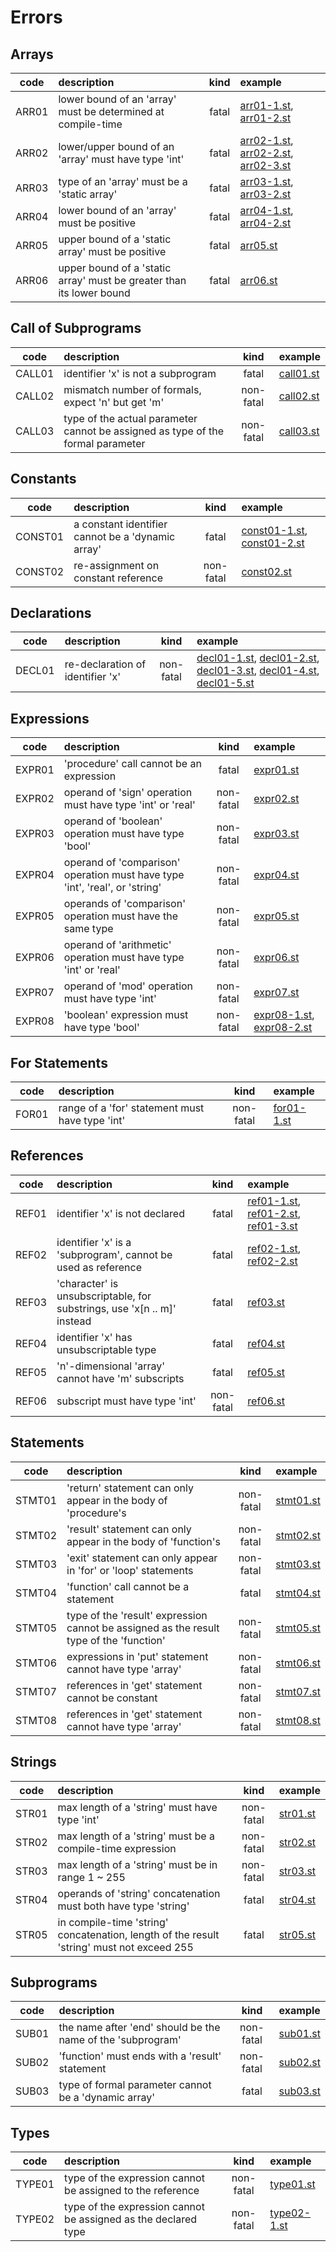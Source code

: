 # Errors

## Arrays

| code | description | kind | example |
|:----:|:------------|:----:|:--------|
| ARR01 | lower bound of an 'array' must be determined at compile-time | fatal | [arr01-1.st](tests/bad/arr01-1.st), [arr01-2.st](tests/bad/arr01-2.st) |
| ARR02 | lower/upper bound of an 'array' must have type 'int' | fatal | [arr02-1.st](tests/bad/arr02-1.st), [arr02-2.st](tests/bad/arr02-2.st), [arr02-3.st](tests/bad/arr02-3.st) |
| ARR03 | type of an 'array' must be a 'static array' | fatal | [arr03-1.st](tests/bad/arr03-1.st), [arr03-2.st](tests/bad/arr03-2.st) |
| ARR04 | lower bound of an 'array' must be positive | fatal | [arr04-1.st](tests/bad/arr04-1.st), [arr04-2.st](tests/bad/arr04-2.st) |
| ARR05 | upper bound of a 'static array' must be positive | fatal | [arr05.st](tests/bad/arr05.st) |
| ARR06 | upper bound of a 'static array' must be greater than its lower bound | fatal | [arr06.st](tests/bad/arr06.st) |

## Call of Subprograms

| code | description | kind | example |
|:----:|:------------|:----:|:--------|
| CALL01 | identifier 'x' is not a subprogram| fatal | [call01.st](tests/bad/call01.st) |
| CALL02 | mismatch number of formals, expect 'n' but get 'm' | non-fatal | [call02.st](tests/bad/call02.st) |
| CALL03 | type of the actual parameter cannot be assigned as type of the formal parameter | non-fatal | [call03.st](tests/bad/call03.st) |

## Constants

| code | description | kind | example |
|:----:|:------------|:----:|:--------|
| CONST01 | a constant identifier cannot be a 'dynamic array' | fatal | [const01-1.st](tests/bad/const01-1.st), [const01-2.st](tests/bad/const01-2.st) |
| CONST02 | re-assignment on constant reference | non-fatal | [const02.st](tests/bad/const02_const02_const02.st) |

## Declarations

| code | description | kind | example |
|:----:|:------------|:----:|:--------|
| DECL01 | re-declaration of identifier 'x' | non-fatal | [decl01-1.st](tests/bad/decl01-1.st), [decl01-2.st](tests/bad/decl01-2.st), [decl01-3.st](tests/bad/decl01-3.st), [decl01-4.st](tests/bad/decl01-4.st), [decl01-5.st](tests/bad/decl01-5.st) |

## Expressions

| code | description | kind | example |
|:----:|:------------|:----:|:--------|
| EXPR01 | 'procedure' call cannot be an expression | fatal | [expr01.st](tests/bad/expr01.st) |
| EXPR02 | operand of 'sign' operation must have type 'int' or 'real' | non-fatal | [expr02.st](tests/bad/expr02_expr02.st) |
| EXPR03 | operand of 'boolean' operation must have type 'bool' | non-fatal | [expr03.st](tests/bad/expr03_expr03_expr03_expr03_expr03.stt) |
| EXPR04 | operand of 'comparison' operation must have type 'int', 'real', or 'string' | non-fatal | [expr04.st](tests/bad/expr04_expr04_expr04_expr04_expr04_expr04_expr04_expr04_expr04_expr04_expr04_expr04.st) |
| EXPR05 | operands of 'comparison' operation must have the same type | non-fatal | [expr05.st](tests/bad/expr05_expr05_expr05_expr05_expr05_expr05.st) |
| EXPR06 | operand of 'arithmetic' operation must have type 'int' or 'real' | non-fatal | [expr06.st](tests/bad/expr06_expr06_expr06_expr06_expr06_expr06_expr06_expr06.st) |
| EXPR07 | operand of 'mod' operation must have type 'int' | non-fatal | [expr07.st](tests/bad/expr07_expr07.st) |
| EXPR08 | 'boolean' expression must have type 'bool' | non-fatal | [expr08-1.st](tests/bad/expr08-1.st), [expr08-2.st](tests/bad/expr08-2.st) |

## For Statements

| code | description | kind | example |
|:----:|:------------|:----:|:--------|
| FOR01 | range of a 'for' statement must have type 'int' | non-fatal | [for01-1.st](tests/bad/for01_for01.st) |

## References

| code | description | kind | example |
|:----:|:------------|:----:|:--------|
| REF01 | identifier 'x' is not declared | fatal | [ref01-1.st](tests/bad/ref01-1.st), [ref01-2.st](tests/bad/ref01-2.st), [ref01-3.st](tests/bad/ref01-3.st) |
| REF02 | identifier 'x' is a 'subprogram', cannot be used as reference | fatal | [ref02-1.st](tests/bad/ref02-1.st), [ref02-2.st](tests/bad/ref02-2.st) |
| REF03 | 'character' is unsubscriptable, for substrings, use 'x[n .. m]' instead | fatal | [ref03.st](tests/bad/ref03.st) |
| REF04 | identifier 'x' has unsubscriptable type | fatal | [ref04.st](tests/bad/ref04.st) |
| REF05 | 'n'-dimensional 'array' cannot have 'm' subscripts | fatal | [ref05.st](tests/bad/ref05.st) |
| REF06 | subscript must have type 'int' | non-fatal | [ref06.st](tests/bad/ref06.st) |

## Statements

| code | description | kind | example |
|:----:|:------------|:----:|:--------|
| STMT01 | 'return' statement can only appear in the body of 'procedure's | non-fatal |[stmt01.st](tests/bad/stmt01.st) |
| STMT02 | 'result' statement can only appear in the body of 'function's | non-fatal | [stmt02.st](tests/bad/stmt02.st) |
| STMT03 | 'exit' statement can only appear in 'for' or 'loop' statements | non-fatal | [stmt03.st](tests/bad/stmt03.st) |
| STMT04 | 'function' call cannot be a statement | fatal | [stmt04.st](tests/bad/stmt04.st) |
| STMT05 | type of the 'result' expression cannot be assigned as the result type of the 'function' | non-fatal | [stmt05.st](tests/bad/stmt05.st) |
| STMT06 | expressions in 'put' statement cannot have type 'array' | non-fatal | [stmt06.st](tests/bad/stmt06.st) |
| STMT07 | references in 'get' statement cannot be constant | non-fatal | [stmt07.st](tests/bad/stmt07.st) |
| STMT08 | references in 'get' statement cannot have type 'array' | non-fatal | [stmt08.st](tests/bad/stmt08.st) |

## Strings

| code | description | kind | example |
|:----:|:------------|:----:|:--------|
| STR01 | max length of a 'string' must have type 'int' | non-fatal | [str01.st](tests/bad/str01.st) |
| STR02 | max length of a 'string' must be a compile-time expression | non-fatal | [str02.st](tests/bad/str02.st) |
| STR03 | max length of a 'string' must be in range 1 ~ 255 | non-fatal | [str03.st](tests/bad/str03_str03.st) |
| STR04 | operands of 'string' concatenation must both have type 'string' | fatal | [str04.st](tests/bad/str04.st) |
| STR05 | in compile-time 'string' concatenation, length of the result 'string' must not exceed 255 | fatal | [str05.st](tests/bad/str05.st) |

## Subprograms

| code | description | kind | example |
|:----:|:------------|:----:|:--------|
| SUB01 | the name after 'end' should be the name of the 'subprogram' | non-fatal | [sub01.st](tests/bad/sub01_sub01.st) |
| SUB02 | 'function' must ends with a 'result' statement | non-fatal | [sub02.st](tests/bad/sub02_sub02_sub02.st) |
| SUB03 | type of formal parameter cannot be a 'dynamic array' | fatal | [sub03.st](tests/bad/sub03.st) |

## Types

| code | description | kind | example |
|:----:|:------------|:----:|:--------|
| TYPE01 | type of the expression cannot be assigned to the reference | non-fatal | [type01.st](tests/bad/type01_type01.st) |
| TYPE02 | type of the expression cannot be assigned as the declared type | non-fatal | [type02-1.st](tests/bad/type02-1.st) |
